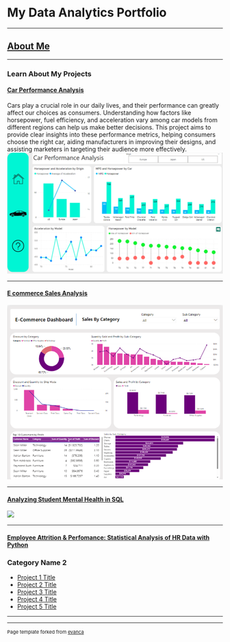 # My Data Analytics Portfolio



---

## [About Me](/aboutme.md)



---

### Learn About My Projects 
#### [Car Performance Analysis](/sample_page)

Cars play a crucial role in our daily lives, and their performance can greatly affect our choices as consumers. Understanding how factors like horsepower, fuel efficiency, and acceleration vary among car models from different regions can help us make better decisions. This project aims to provide clear insights into these performance metrics, helping consumers choose the right car, aiding manufacturers in improving their designs, and assisting marketers in targeting their audience more effectively.
<img src="https://github.com/Shahlaliquat/shahlaliaquat.github.io/blob/master/images/Car%20performnance.png?raw=true"/>

---
#### [E commerce Sales Analysis](/sample_page)
<img src="https://github.com/Shahlaliquat/shahlaliaquat.github.io/blob/master/images/E%20commerce%20sales.png?raw=true"/>

---
#### [Analyzing Student Mental Health in SQL](/sample_page)
<img src="images/dummy_thumbnail.jpg?raw=true"/>

---
#### [Employee Attrition & Perfomance: Statistical Analysis of HR Data with Python](/sample_page)

### Category Name 2

- [Project 1 Title](http://example.com/)
- [Project 2 Title](http://example.com/)
- [Project 3 Title](http://example.com/)
- [Project 4 Title](http://example.com/)
- [Project 5 Title](http://example.com/)

---




---
<p style="font-size:11px">Page template forked from <a href="https://github.com/evanca/quick-portfolio">evanca</a></p>
<!-- Remove above link if you don't want to attibute -->

